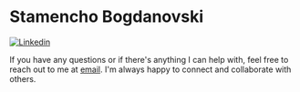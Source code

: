 # Stamencho Bogdanovski

<p align="left">
<a href="https://www.linkedin.com/in/sbogdanovski"><img src="https://img.shields.io/badge/LinkedIn-0077B5?style=for-the-badge&logo=linkedin&logoColor=white" alt="Linkedin" /></a> 
</p>

If you have any questions or if there's anything I can help with, feel free to reach out to me at [email](mailto:stamencho.bogdanovski@gmail.com). I'm always happy to connect and collaborate with others.
